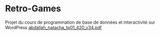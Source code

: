 # Retro-Games
Projet du cours de programmation de base de données et interactivité sur WordPress
[abdallah_natacha_tp01_420_v34.pdf](https://github.com/Natacha-A/Retro-Games/files/14215180/abdallah_natacha_tp01_420_v34.pdf)
